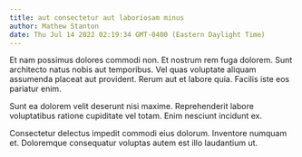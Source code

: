 ```yaml
---
title: aut consectetur aut laboriosam minus
author: Mathew Stanton
date: Thu Jul 14 2022 02:19:34 GMT-0400 (Eastern Daylight Time)
---
```

Et nam possimus dolores commodi non. Et nostrum rem fuga dolorem. Sunt architecto natus nobis aut temporibus. Vel quas voluptate aliquam assumenda placeat aut provident. Rerum aut et labore quia. Facilis iste eos pariatur enim.

 Sunt ea dolorem velit deserunt nisi maxime. Reprehenderit labore voluptatibus ratione cupiditate vel totam. Enim nesciunt incidunt ex.

 Consectetur delectus impedit commodi eius dolorum. Inventore numquam et. Doloremque consequatur voluptas autem est illo laudantium ut.